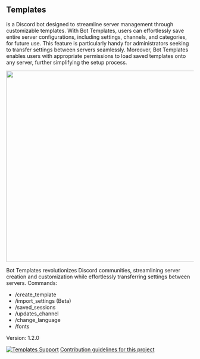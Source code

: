 ## Templates
is a Discord bot designed to streamline server management through customizable templates. With Bot Templates, users can effortlessly save entire server configurations, including settings, channels, and categories, for future use. This feature is particularly handy for administrators seeking to transfer settings between servers seamlessly. Moreover, Bot Templates enables users with appropriate permissions to load saved templates onto any server, further simplifying the setup process.

<img 
src="https://lj-company.pl/assets/en.png" width="512px" draggable="false">

Bot Templates revolutionizes Discord communities, streamlining server creation and customization while effortlessly transferring settings between servers.
Commands:
 - /create_template
 - /import_settings (Beta)
 - /saved_sessions
 - /updates_channel
 - /change_language
 - /fonts


Version: 1.2.0


<a href="https://discord.gg/r9uTMfVJE8"><img src="https://img.shields.io/discord/1109479816555675750?color=5865F2&logo=discord&logoColor=white" alt="Templates Support" /></a>
[Contribution 
guidelines for this project](commands/commands/README.md)

